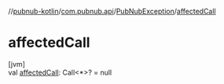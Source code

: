 //[pubnub-kotlin](../../../index.md)/[com.pubnub.api](../index.md)/[PubNubException](index.md)/[affectedCall](affected-call.md)

# affectedCall

[jvm]\
val [affectedCall](affected-call.md): Call&lt;*&gt;? = null
